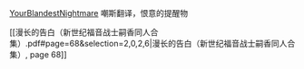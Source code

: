 [YourBlandestNightmare](https://fanfiction.net/u/13453602/)
嘲斯翻译，恨意的提醒物

[[漫长的告白（新世纪福音战士嗣香同人合集）.pdf#page=68&selection=2,0,2,6|漫长的告白（新世纪福音战士嗣香同人合集）, page 68]]